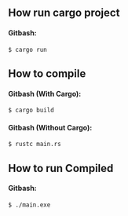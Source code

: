 ## How run cargo project

#### Gitbash:

`$ cargo run`

## How to compile

#### Gitbash (With Cargo):

`$ cargo build`

#### Gitbash (Without Cargo):

`$ rustc main.rs`

## How to run Compiled

#### Gitbash:

`$ ./main.exe`
